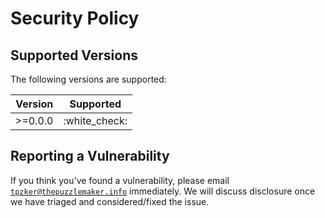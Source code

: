 # Security Policy

## Supported Versions

The following versions are supported:

| Version | Supported          |
| ------- | ------------------ |
| >=0.0.0 | :white_check:      |

## Reporting a Vulnerability

If you think you've found a vulnerability, please email
[`tpzker@thepuzzlemaker.info`](mailto:tpzker@thepuzzlemaker.info)
immediately. We will discuss disclosure once we have triaged and
considered/fixed the issue.
